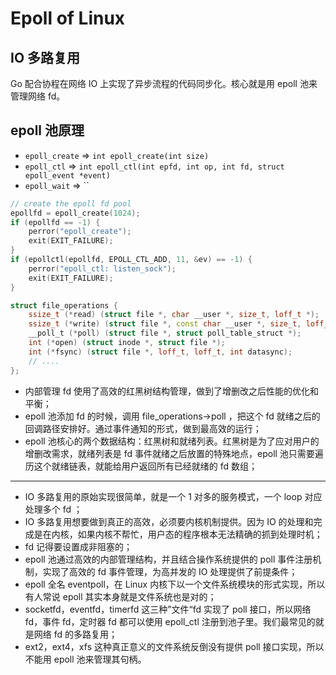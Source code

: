 # Epoll of Linux

## IO 多路复用

Go 配合协程在网络 IO 上实现了异步流程的代码同步化。核心就是用 epoll 池来管理网络 fd。

## epoll 池原理

- `epoll_create` => `int epoll_create(int size)`
- `epoll_ctl` => `int epoll_ctl(int epfd, int op, int fd, struct epoll_event *event)`
- `epoll_wait` => ``

```c++
// create the epoll fd pool
epollfd = epoll_create(1024);
if (epollfd == -1) {
    perror("epoll_create");
    exit(EXIT_FAILURE);
}
if (epollctl(epollfd, EPOLL_CTL_ADD, 11, &ev) == -1) {
    perror("epoll_ctl: listen_sock");
    exit(EXIT_FAILURE);
}
```

```c++
struct file_operations {
    ssize_t (*read) (struct file *, char __user *, size_t, loff_t *);
    ssize_t (*write) (struct file *, const char __user *, size_t, loff_t *);
    __poll_t (*poll) (struct file *, struct poll_table_struct *);
    int (*open) (struct inode *, struct file *);
    int (*fsync) (struct file *, loff_t, loff_t, int datasync);
    // ....
};
```

- 内部管理 fd 使用了高效的红黑树结构管理，做到了增删改之后性能的优化和平衡；
- epoll 池添加 fd 的时候，调用 file_operations->poll ，把这个 fd 就绪之后的回调路径安排好。通过事件通知的形式，做到最高效的运行；
- epoll 池核心的两个数据结构：红黑树和就绪列表。红黑树是为了应对用户的增删改需求，就绪列表是 fd 事件就绪之后放置的特殊地点，epoll 池只需要遍历这个就绪链表，就能给用户返回所有已经就绪的 fd 数组；

---

- IO 多路复用的原始实现很简单，就是一个 1 对多的服务模式，一个 loop 对应处理多个 fd ；
- IO 多路复用想要做到真正的高效，必须要内核机制提供。因为 IO 的处理和完成是在内核，如果内核不帮忙，用户态的程序根本无法精确的抓到处理时机；
- fd 记得要设置成非阻塞的；
- epoll 池通过高效的内部管理结构，并且结合操作系统提供的 poll 事件注册机制，实现了高效的 fd 事件管理，为高并发的 IO 处理提供了前提条件；
- epoll 全名 eventpoll，在 Linux 内核下以一个文件系统模块的形式实现，所以有人常说 epoll 其实本身就是文件系统也是对的；
- socketfd，eventfd，timerfd 这三种”文件“fd 实现了 poll 接口，所以网络 fd，事件 fd，定时器 fd 都可以使用 epoll_ctl 注册到池子里。我们最常见的就是网络 fd 的多路复用；
- ext2，ext4，xfs 这种真正意义的文件系统反倒没有提供 poll 接口实现，所以不能用 epoll 池来管理其句柄。
